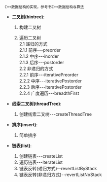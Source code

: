 
    C++数据结构的实现，参考书C++数据结构与算法

- **二叉树(bintree)**:

    1. 构建二叉树

    2. 遍历二叉树<br>
        2.1 递归的方式<br>
            2.1.1 前序---preorder<br>
            2.1.2 中序---inorder<br>
            2.1.3 后序---postorder<br>
        2.2 ️非递归的方式<br>
            2.2.1 前序---iterativePreorder<br>
            2.2.2 中序---iterativePostorder<br>
            2.2.3 后序---iterativePostorder<br>
            2.2.4 广度遍历---breadthFirst<br>

- **线索二叉树(threadTree)**:

    1. 创建线索二叉树---createThreadTree

- **排序(insert)**:

    1. 简单排序


- **链表(list)**:

    1. 创建链表---createList
    2. 遍历链表---iterateList
    3. 链表反转(递归方式)--revertListByStack
    4. 链表反转(非递归方式)--revertListNoStack